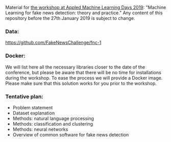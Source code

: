 Material for [the workshop at Appled Machine Learning Days 2019](https://www.appliedmldays.org/): "Machine Learning for fake news detection: theory and practice." Any content of this repository before the 27th January 2019 is subject to change.


### Data: 
https://github.com/FakeNewsChallenge/fnc-1

### Docker: 
We will list here all the necessary libraries closer to the date of the conference, but please be aware that there will be no time for installations during the workshop. To ease the process we will provide a Docker image. Please make sure that this solution works for you prior to the workshop.

### Tentative plan: 
- Problem statement
- Dataset explanation
- Methods: natural language processing
- Methods: classification and clustering 
- Methods: neural networks
- Overview of common software for fake news detection

